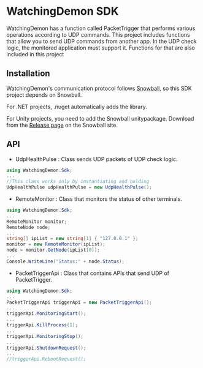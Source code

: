 # WatchingDemon SDK

WatchingDemon has a function called PacketTrigger that performs various operations according to UDP commands. This project includes functions that allow you to send UDP commands from another app.
In the UDP check logic, the monitored application must support it. Functions for that are also included in this project



## Installation

WatchingDemon's communication protocol follows [Snowball](https://github.com/nakky/Snowball), so this SDK project depends on Snowball. 

For .NET projects, .nuget automatically adds the library.

For Unity projects, you need to add the Snowball unitypackage. Download from the [Release page](https://github.com/nakky/Snowball/releases) on the Snowball site.

## API

 - UdpHealthPulse : Class sends UDP packets of UDP check logic.
```csharp
using WatchingDemon.Sdk;
...
//This class works only by instantiating and holding
UdpHealthPulse udpHealthPulse = new UdpHealthPulse();
```

 - RemoteMonitor : Class that monitors the status of other terminals.
```csharp
using WatchingDemon.Sdk;
...
RemoteMonitor monitor;
RemoteNode node;
...
string[] ipList = new string[1] { "127.0.0.1" };
monitor = new RemoteMonitor(ipList);
node = monitor.GetNode(ipList[0]);
...
Console.WriteLine("Status:" + node.Status);
```

 - PacketTriggerApi : Class that contains APIs that send UDP of PacketTrigger.

```csharp
using WatchingDemon.Sdk;
...
PacketTriggerApi triggerApi = new PacketTriggerApi();
...
triggerApi.MonitoringStart();
...
triggerApi.KillProcess(1);
...
triggerApi.MonitoringStop();
...
triggerApi.ShutdownRequest();
...
//triggerApi.RebootRequest();
```
